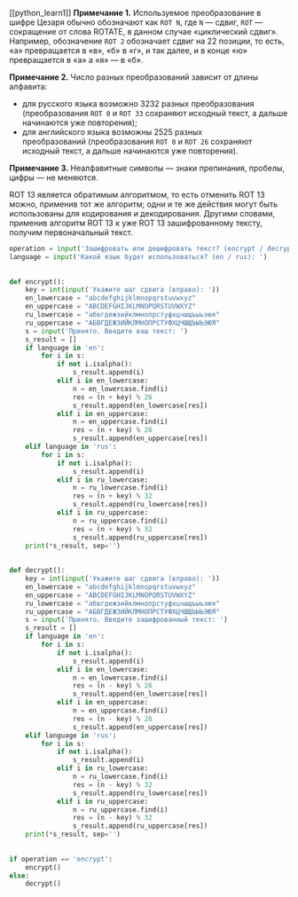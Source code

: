 [[python_learn1]]
**Примечание 1.** Используемое преобразование в шифре Цезаря обычно обозначают как `ROT N`, где `N` — сдвиг, `ROT` — сокращение от слова ROTATE, в данном случае «циклический сдвиг». Например, обозначение `ROT 2` обозначает сдвиг на 22 позиции, то есть, «а» превращается в «в», «б» в «г», и так далее, и в конце «ю» превращается в «а» а «я» — в «б».

**Примечание 2.** Число разных преобразований зависит от длины алфавита:

- для русского языка возможно 3232 разных преобразования (преобразования `ROT 0` и `ROT 33` сохраняют исходный текст, а дальше начинаются уже повторения);
- для английского языка возможны 2525 разных преобразований (преобразования `ROT 0` и `ROT 26` сохраняют исходный текст, а дальше начинаются уже повторения).

**Примечание 3.** Неалфавитные символы — знаки препинания, пробелы, цифры — не меняются.

ROT 13 является обратимым алгоритмом, то есть отменить ROT 13 можно, применив тот же алгоритм; одни и те же действия могут быть использованы для кодирования и декодирования. Другими словами, применив алгоритм ROT 13 к уже ROT 13 зашифрованному тексту, получим первоначальный текст.

```python
operation = input('Зашифровать или дешифровать текст? (encrypt / decrypt): ')  
language = input('Какой язык будет использоваться? (en / rus): ')  
  
  
def encrypt():  
    key = int(input('Укажите шаг сдвига (вправо): '))  
    en_lowercase = "abcdefghijklmnopqrstuvwxyz"  
    en_uppercase = "ABCDEFGHIJKLMNOPQRSTUVWXYZ"  
    ru_lowercase = "абвгдежзийклмнопрстуфхцчшщъыьэюя"  
    ru_uppercase = "АБВГДЕЖЗИЙКЛМНОПРСТУФХЦЧШЩЪЫЬЭЮЯ"  
    s = input('Принято. Введите ваш текст: ')  
    s_result = []  
    if language in 'en':  
        for i in s:  
            if not i.isalpha():  
                s_result.append(i)  
            elif i in en_lowercase:  
                n = en_lowercase.find(i)  
                res = (n + key) % 26  
                s_result.append(en_lowercase[res])  
            elif i in en_uppercase:  
                n = en_uppercase.find(i)  
                res = (n + key) % 26  
                s_result.append(en_uppercase[res])  
    elif language in 'rus':  
        for i in s:  
            if not i.isalpha():  
                s_result.append(i)  
            elif i in ru_lowercase:  
                n = ru_lowercase.find(i)  
                res = (n + key) % 32  
                s_result.append(ru_lowercase[res])  
            elif i in ru_uppercase:  
                n = ru_uppercase.find(i)  
                res = (n + key) % 32  
                s_result.append(ru_uppercase[res])  
    print(*s_result, sep='')  
  
  
def decrypt():  
    key = int(input('Укажите шаг сдвига (вправо): '))  
    en_lowercase = "abcdefghijklmnopqrstuvwxyz"  
    en_uppercase = "ABCDEFGHIJKLMNOPQRSTUVWXYZ"  
    ru_lowercase = "абвгдежзийклмнопрстуфхцчшщъыьэюя"  
    ru_uppercase = "АБВГДЕЖЗИЙКЛМНОПРСТУФХЦЧШЩЪЫЬЭЮЯ"  
    s = input('Принято. Введите зашифрованный текст: ')  
    s_result = []  
    if language in 'en':  
        for i in s:  
            if not i.isalpha():  
                s_result.append(i)  
            elif i in en_lowercase:  
                n = en_lowercase.find(i)  
                res = (n - key) % 26  
                s_result.append(en_lowercase[res])  
            elif i in en_uppercase:  
                n = en_uppercase.find(i)  
                res = (n - key) % 26  
                s_result.append(en_uppercase[res])  
    elif language in 'rus':  
        for i in s:  
            if not i.isalpha():  
                s_result.append(i)  
            elif i in ru_lowercase:  
                n = ru_lowercase.find(i)  
                res = (n - key) % 32  
                s_result.append(ru_lowercase[res])  
            elif i in ru_uppercase:  
                n = ru_uppercase.find(i)  
                res = (n - key) % 32  
                s_result.append(ru_uppercase[res])  
    print(*s_result, sep='')  
  
  
if operation == 'encrypt':  
    encrypt()  
else:  
    decrypt()
```